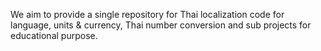 We aim to provide a single repository for Thai localization code for language, units & currency, Thai number conversion and sub projects for educational purpose.